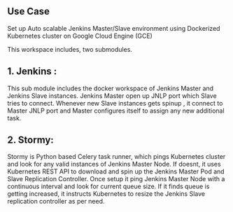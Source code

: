 ## Use Case
Set up Auto scalable Jenkins Master/Slave environment using Dockerized Kubernetes cluster on Google Cloud Engine (GCE)


This workspace includes, two submodules.
## 1. Jenkins :
This sub module includes the docker workspace of Jenkins Master and Jenkins Slave instances. Jenkins Master open up JNLP port which Slave tries to connect. Whenever new Slave instances gets spinup , it connect to Master JNLP port and Master configures itself to assign any new additional task.


## 2. Stormy:
Stormy is Python based Celery task runner, which pings Kubernetes cluster and look for any valid instances of Jenkins Master Node. If doesnt, it uses Kubernetes REST API to download and spin up the Jenkins Master Pod and Slave Replication Controller. 
Once setup it ping Jenkins Master Node with a continuous interval and look for current queue size. If it finds queue is getting increased, it instructs Kubernetes to resize the Jenkins Slave replication controller as per need.
